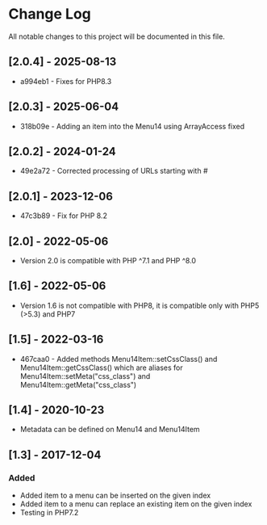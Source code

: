 Change Log
==========
All notable changes to this project will be documented in this file.

## [2.0.4] - 2025-08-13

* a994eb1 - Fixes for PHP8.3

## [2.0.3] - 2025-06-04

* 318b09e - Adding an item into the Menu14 using ArrayAccess fixed

## [2.0.2] - 2024-01-24

* 49e2a72 - Corrected processing of URLs starting with #

## [2.0.1] - 2023-12-06

* 47c3b89 - Fix for PHP 8.2

## [2.0] - 2022-05-06

* Version 2.0 is compatible with PHP ^7.1 and PHP ^8.0

## [1.6] - 2022-05-06

* Version 1.6 is not compatible with PHP8, it is compatible only with PHP5 (>5.3) and PHP7

## [1.5] - 2022-03-16

* 467caa0 - Added methods Menu14Item::setCssClass() and Menu14Item::getCssClass() which are aliases for Menu14Item::setMeta("css_class") and Menu14Item::getMeta("css_class")

## [1.4] - 2020-10-23

- Metadata can be defined on Menu14 and Menu14Item

## [1.3] - 2017-12-04

### Added
- Added item to a menu can be inserted on the given index
- Added item to a menu can replace an existing item on the given index
- Testing in PHP7.2
